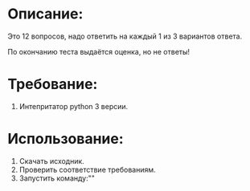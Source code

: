 # Описание:
Это 12 вопросов, надо ответить на каждый 1 из 3 вариантов ответа.

По окончанию теста выдаётся оценка, но не ответы!

# Требование:
1. Интепритатор python 3 версии.

# Использование:
1. Скачать исходник.
2. Проверить соответствие требованиям.
3. Запустить команду:""